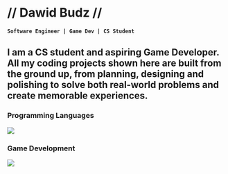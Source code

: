 # // Dawid Budz //

**`Software Engineer | Game Dev | CS Student`**

I am a CS student and aspiring Game Developer. All my coding projects shown here are built from the ground up, from planning, designing and polishing to solve both real-world problems and create memorable experiences.
---

### **Programming Languages**
<img src="https://skillicons.dev/icons?i=cpp,c,python,java" />
<br />

### **Game Development**
<img src="https://skillicons.dev/icons?i=unity,unreal, godot" />

